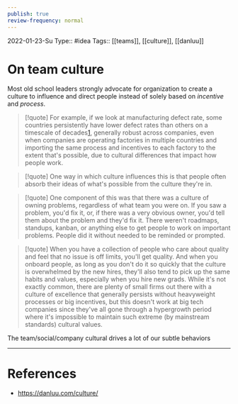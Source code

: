```yaml
---
publish: true
review-frequency: normal
---
```

2022-01-23-Su
Type:: #idea
Tags:: [[teams]], [[culture]], [[danluu]]

# On team culture

Most old school leaders strongly advocate for organization to create a culture to influence and direct people instead of solely based on *incentive* and *process*.

> [!quote] 
For example, if we look at manufacturing defect rate, some countries persistently have lower defect rates than others on a timescale of decades[1](https://danluu.com/culture/#fn:C), generally robust across companies, even when companies are operating factories in multiple countries and importing the same process and incentives to each factory to the extent that's possible, due to cultural differences that impact how people work.
   
> [!quote] 
One way in which culture influences this is that people often absorb their ideas of what's possible from the culture they're in.

> [!quote] 
> One component of this was that there was a culture of owning problems, regardless of what team you were on. If you saw a problem, you'd fix it, or, if there was a very obvious owner, you'd tell them about the problem and they'd fix it. There weren't roadmaps, standups, kanban, or anything else to get people to work on important problems. People did it without needed to be reminded or prompted.

> [!quote] 
> When you have a collection of people who care about quality and feel that no issue is off limits, you'll get quality. And when you onboard people, as long as you don't do it so quickly that the culture is overwhelmed by the new hires, they'll also tend to pick up the same habits and values, especially when you hire new grads. While it's not exactly common, there are plenty of small firms out there with a culture of excellence that generally persists without heavyweight processes or big incentives, but this doesn't work at big tech companies since they've all gone through a hypergrowth period where it's impossible to maintain such extreme (by mainstream standards) cultural values.

The team/social/company cultural drives a lot of our subtle behaviors 

---
# References
- https://danluu.com/culture/
